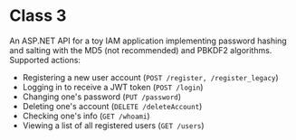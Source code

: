 # Class 3

An ASP.NET API for a toy IAM application implementing password hashing and salting with the MD5 (not recommended) and PBKDF2 algorithms.
Supported actions:

- Registering a new user account (`POST /register, /register_legacy`)
- Logging in to receive a JWT token (`POST /login`)
- Changing one's password (`PUT /password`)
- Deleting one's account (`DELETE /deleteAccount`)
- Checking one's info (`GET /whoami`)
- Viewing a list of all registered users (`GET /users`)